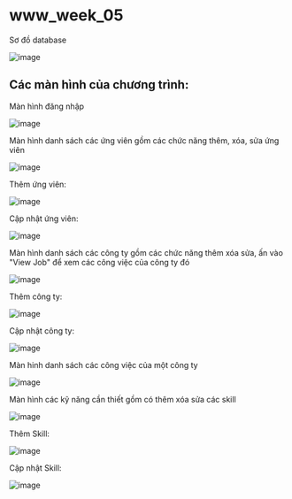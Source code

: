 # www_week_05
Sơ đồ database

![image](https://github.com/NguyenQuocKhoi/www_week_05/assets/98084575/f2d299a4-777b-48f5-9ff9-c22708260dcf)

## Các màn hình của chương trình:

Màn hình đăng nhập

![image](https://github.com/NguyenQuocKhoi/www_week_05/assets/98084575/81347d0a-1c38-42ef-9d09-57c281ae2877)

Màn hình danh sách các ứng viên gồm các chức năng thêm, xóa, sửa ứng viên

![image](https://github.com/NguyenQuocKhoi/www_week_05/assets/98084575/2ca39dbb-968e-46d8-9c67-ad355261c9fb)

Thêm ứng viên:

![image](https://github.com/NguyenQuocKhoi/www_week_05/assets/98084575/a4257e2d-04bf-485f-8654-e7b7aca96835)

Cập nhật ứng viên:

![image](https://github.com/NguyenQuocKhoi/www_week_05/assets/98084575/622c9b8a-027b-42de-bd30-9a42ff631f18)

Màn hình danh sách các công ty gồm các chức năng thêm xóa sửa, ấn vào "View Job" để xem các công việc của công ty đó

![image](https://github.com/NguyenQuocKhoi/www_week_05/assets/98084575/1c1a64cd-696c-4fd0-b8fe-cee6a069c30a)

Thêm công ty:

![image](https://github.com/NguyenQuocKhoi/www_week_05/assets/98084575/2d1d5d46-d109-4652-9ed3-f8a6c131c6c8)

Cập nhật công ty:

![image](https://github.com/NguyenQuocKhoi/www_week_05/assets/98084575/60387a1c-9459-48ae-a0fe-0d29e41fa88e)

Màn hinh danh sách các công việc của một công ty

![image](https://github.com/NguyenQuocKhoi/www_week_05/assets/98084575/3f4ad3de-2543-40a8-bfc2-eb6c14d0bdf0)

Màn hình các kỹ năng cần thiết gồm có thêm xóa sửa các skill

![image](https://github.com/NguyenQuocKhoi/www_week_05/assets/98084575/21c6da35-ec50-4b1b-be71-3661199c605d)

Thêm Skill:

![image](https://github.com/NguyenQuocKhoi/www_week_05/assets/98084575/ac3e4b6c-2b5f-4693-becc-18252d0e4991)

Cập nhật Skill:

![image](https://github.com/NguyenQuocKhoi/www_week_05/assets/98084575/e1ea0b5f-d53c-40a7-8dc3-d9046190594c)




